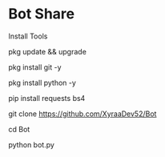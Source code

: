 # Bot Share

Install Tools

pkg update && upgrade 

pkg install git -y

pkg install python -y

pip install requests bs4

git clone https://github.com/XyraaDev52/Bot

cd Bot

python bot.py
